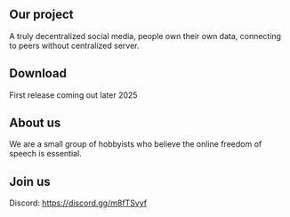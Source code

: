 ## Our project
A truly decentralized social media, people own their own data, connecting to peers without centralized server. 
## Download
First release coming out later 2025
## About us
We are a small group of hobbyists who believe the online freedom of speech is essential.
## Join us
Discord: https://discord.gg/m8fTSvyf